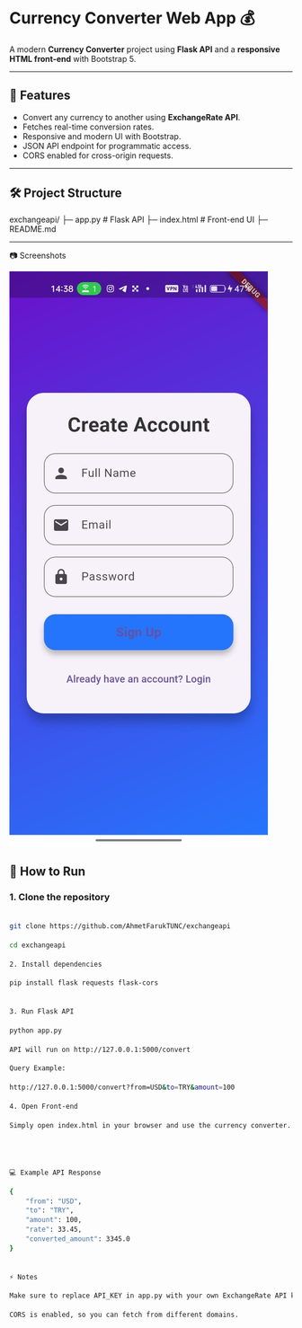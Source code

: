 # Currency Converter Web App 💰

A modern **Currency Converter** project using **Flask API** and a **responsive HTML front-end** with Bootstrap 5.

---

## 📌 Features

- Convert any currency to another using **ExchangeRate API**.
- Fetches real-time conversion rates.
- Responsive and modern UI with Bootstrap.
- JSON API endpoint for programmatic access.
- CORS enabled for cross-origin requests.

---

## 🛠️ Project Structure

exchangeapi/
├─ app.py # Flask API
├─ index.html # Front-end UI
├─ README.md


---

📷 Screenshots

![Home Screen](https://github.com/AhmetFarukTUNC/notepad/blob/main/images/kaydol.jpg)

## 🚀 How to Run

### 1. Clone the repository

```bash

git clone https://github.com/AhmetFarukTUNC/exchangeapi

cd exchangeapi

2. Install dependencies

pip install flask requests flask-cors


3. Run Flask API

python app.py

API will run on http://127.0.0.1:5000/convert

Query Example:

http://127.0.0.1:5000/convert?from=USD&to=TRY&amount=100

4. Open Front-end

Simply open index.html in your browser and use the currency converter.




💻 Example API Response

{
    "from": "USD",
    "to": "TRY",
    "amount": 100,
    "rate": 33.45,
    "converted_amount": 3345.0
}


⚡ Notes

Make sure to replace API_KEY in app.py with your own ExchangeRate API key.

CORS is enabled, so you can fetch from different domains.

